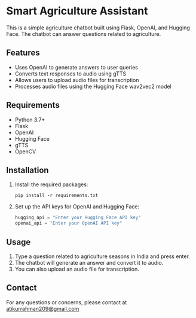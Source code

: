 # Smart Agriculture Assistant

This is a simple agriculture chatbot built using Flask, OpenAI, and Hugging Face. The chatbot can answer questions related to agriculture.

## Features

- Uses OpenAI to generate answers to user queries
- Converts text responses to audio using gTTS
- Allows users to upload audio files for transcription
- Processes audio files using the Hugging Face wav2vec2 model

## Requirements

- Python 3.7+
- Flask
- OpenAI
- Hugging Face
- gTTS
- OpenCV

## Installation

1. Install the required packages:
   ```
   pip install -r requirements.txt
   ```

2. Set up the API keys for OpenAI and Hugging Face:
   ```python
   hugging_api = "Enter your Hugging Face API key"
   openai_api = "Enter your OpenAI API key"
   ```

## Usage

1. Type a question related to agriculture seasons in India and press enter.
2. The chatbot will generate an answer and convert it to audio.
3. You can also upload an audio file for transcription.

## Contact

For any questions or concerns, please contact at atikurrahman209@gmail.com
